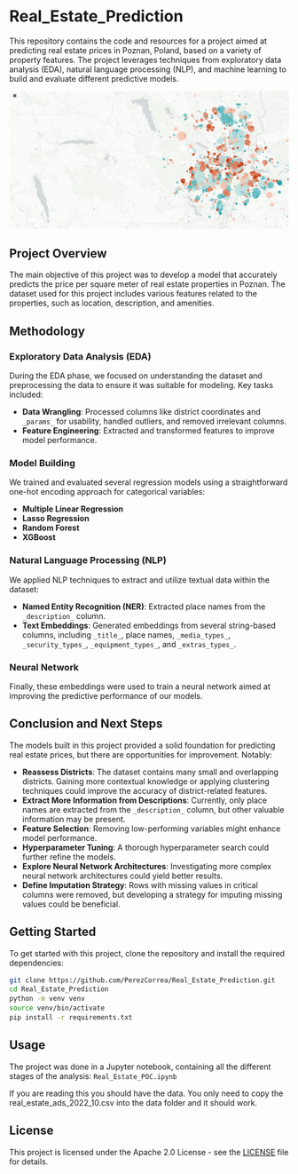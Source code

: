 # Real_Estate_Prediction

This repository contains the code and resources for a project aimed at predicting real estate prices in Poznan, Poland, based on a variety of property features. The project leverages techniques from exploratory data analysis (EDA), natural language processing (NLP), and machine learning to build and evaluate different predictive models.

![Alt text](images/white_prices.png)

## Project Overview

The main objective of this project was to develop a model that accurately predicts the price per square meter of real estate properties in Poznan. The dataset used for this project includes various features related to the properties, such as location, description, and amenities.

## Methodology

### Exploratory Data Analysis (EDA)

During the EDA phase, we focused on understanding the dataset and preprocessing the data to ensure it was suitable for modeling. Key tasks included:

- **Data Wrangling**: Processed columns like district coordinates and `_params_` for usability, handled outliers, and removed irrelevant columns.
- **Feature Engineering**: Extracted and transformed features to improve model performance.

### Model Building

We trained and evaluated several regression models using a straightforward one-hot encoding approach for categorical variables:

- **Multiple Linear Regression**
- **Lasso Regression**
- **Random Forest**
- **XGBoost**

### Natural Language Processing (NLP)

We applied NLP techniques to extract and utilize textual data within the dataset:

- **Named Entity Recognition (NER)**: Extracted place names from the `_description_` column.
- **Text Embeddings**: Generated embeddings from several string-based columns, including `_title_`, place names, `_media_types_`, `_security_types_`, `_equipment_types_`, and `_extras_types_`.

### Neural Network
Finally, these embeddings were used to train a neural network aimed at improving the predictive performance of our models.

## Conclusion and Next Steps

The models built in this project provided a solid foundation for predicting real estate prices, but there are opportunities for improvement. Notably:

- **Reassess Districts**: The dataset contains many small and overlapping districts. Gaining more contextual knowledge or applying clustering techniques could improve the accuracy of district-related features.
- **Extract More Information from Descriptions**: Currently, only place names are extracted from the `_description_` column, but other valuable information may be present.
- **Feature Selection**: Removing low-performing variables might enhance model performance.
- **Hyperparameter Tuning**: A thorough hyperparameter search could further refine the models.
- **Explore Neural Network Architectures**: Investigating more complex neural network architectures could yield better results.
- **Define Imputation Strategy**: Rows with missing values in critical columns were removed, but developing a strategy for imputing missing values could be beneficial.

## Getting Started

To get started with this project, clone the repository and install the required dependencies:

```bash
git clone https://github.com/PerezCorrea/Real_Estate_Prediction.git
cd Real_Estate_Prediction
python -m venv venv
source venv/bin/activate
pip install -r requirements.txt
```

## Usage

The project was done in a Jupyter notebook, containing all the different stages of the analysis: `Real_Estate_POC.ipynb`

If you are reading this you should have the data. You only need to copy the real_estate_ads_2022_10.csv into the data folder and it should work. 

## License

This project is licensed under the Apache 2.0 License - see the [LICENSE](LICENSE) file for details.
